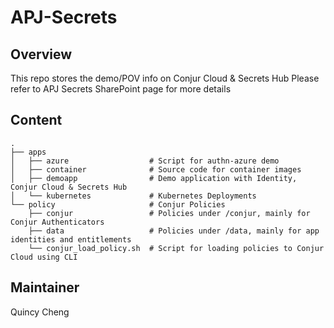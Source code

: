 # APJ-Secrets

## Overview

This repo stores the demo/POV info on Conjur Cloud & Secrets Hub
Please refer to APJ Secrets SharePoint page for more details

## Content
    .
    ├── apps
    │   ├── azure                  # Script for authn-azure demo
    │   ├── container              # Source code for container images
    │   ├── demoapp                # Demo application with Identity, Conjur Cloud & Secrets Hub
    │   └── kubernetes             # Kubernetes Deployments
    └── policy                     # Conjur Policies
        ├── conjur                 # Policies under /conjur, mainly for Conjur Authenticators
        ├── data                   # Policies under /data, mainly for app identities and entitlements
        └── conjur_load_policy.sh  # Script for loading policies to Conjur Cloud using CLI
    

## Maintainer
Quincy Cheng
